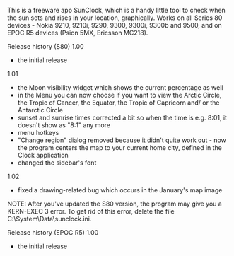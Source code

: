 This is a freeware app SunClock, which is a handy little tool to check when the sun sets and rises in your location, graphically. Works on all Series 80 devices - Nokia 9210, 9210i, 9290, 9300, 9300i, 9300b and 9500, and on EPOC R5 devices (Psion 5MX, Ericsson MC218).

Release history (S80)
1.00
- the initial release

1.01
- the Moon visibility widget which shows the current percentage as well
- in the Menu you can now choose if you want to view the Arctic Circle, the Tropic of Cancer, the Equator, the Tropic of Capricorn and/ or the Antarctic Circle
- sunset and sunrise times corrected a bit so when the time is e.g. 8:01, it doesn't show as "8:1" any more
- menu hotkeys
- "Change region" dialog removed because it didn't quite work out - now the program centers the map to your current home city, defined in the Clock application
- changed the sidebar's font

1.02
- fixed a drawing-related bug which occurs in the January's map image


NOTE: After you've updated the S80 version, the program may give you a KERN-EXEC 3 error. To get rid of this error, delete the file C:\System\Data\sunclock.ini.

Release history (EPOC R5)
1.00
- the initial release
